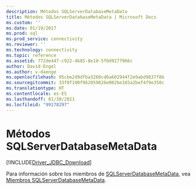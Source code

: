 ```yaml
---
description: Métodos SQLServerDatabaseMetaData
title: Métodos SQLServerDatabaseMetaData | Microsoft Docs
ms.custom: ''
ms.date: 01/19/2017
ms.prod: sql
ms.prod_service: connectivity
ms.reviewer: ''
ms.technology: connectivity
ms.topic: reference
ms.assetid: 772de447-c922-4b85-8e10-5f0d9277966c
author: David-Engel
ms.author: v-daenge
ms.openlocfilehash: 95cbe2d9dfba3260cd6a602944f2e9abd9837f8b
ms.sourcegitcommit: 33f0f190f962059826e002be165a2bef4f9e350c
ms.translationtype: HT
ms.contentlocale: es-ES
ms.lasthandoff: 01/30/2021
ms.locfileid: "99178297"
---
```

# <a name="sqlserverdatabasemetadata-methods"></a>Métodos SQLServerDatabaseMetaData
[!INCLUDE[Driver_JDBC_Download](../../../includes/driver_jdbc_download.md)]

  Para información sobre los miembros de [SQLServerDatabaseMetaData](../../../connect/jdbc/reference/sqlserverdatabasemetadata-class.md), vea [Miembros SQLServerDatabaseMetaData](../../../connect/jdbc/reference/sqlserverdatabasemetadata-members.md).  
  
  
